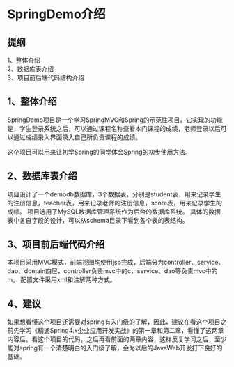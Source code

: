 # SpringDemo介绍


## 提纲
1、整体介绍  
2、数据库表介绍  
3、项目前后端代码结构介绍  

## 1、整体介绍


SpringDemo项目是一个学习SpringMVC和Spring的示范性项目。它实现的功能是，学生登录系统之后，可以通过课程名称查看本门课程的成绩，老师登录以后可以通过成绩录入界面录入自己所负责课程的成绩。

这个项目可以用来让初学Spring的同学体会Spring的初步使用方法。


2、数据库表介绍
----------------
项目设计了一个demodb数据库，3个数据表，分别是student表，用来记录学生的注册信息，teacher表，用来记录老师的注册信息，score表，用来记录学生的成绩。
项目选用了MySQL数据库管理系统作为后台的数据库系统。
具体的数据表中各自字段的设计，可以从schema目录下看到各个表的表结构。

3、项目前后端代码介绍
----------------------
本项目采用MVC模式，前端视图均使用jsp完成，后端分为controller、service、dao、domain四层，controller负责mvc中的c，service、dao等负责mvc中的m。
配置文件采用xml和注解两种方式。

4、建议
--------
如果想看懂这个项目还需要对spring有入门级的了解，因此，建议在看这个项目之前先学习《精通Spring4.x企业应用开发实战》的第一章和第二章，看懂了这两章内容后，看这个项目的代码，之后再看前面的两章内容，这样反复学习之后，至少能对spring有一个清楚明白的入门级了解，会为以后的JavaWeb开发打下良好的基础。
